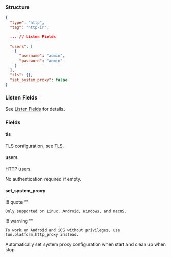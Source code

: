 ### Structure

```json
{
  "type": "http",
  "tag": "http-in",
  
  ... // Listen Fields
  
  "users": [
    {
      "username": "admin",
      "password": "admin"
    }
  ],
  "tls": {},
  "set_system_proxy": false
}
```

### Listen Fields

See [Listen Fields](/configuration/shared/listen) for details.

### Fields

#### tls

TLS configuration, see [TLS](/configuration/shared/tls/#inbound).

#### users

HTTP users.

No authentication required if empty.

#### set_system_proxy

!!! quote ""

    Only supported on Linux, Android, Windows, and macOS.

!!! warning ""

    To work on Android and iOS without privileges, use tun.platform.http_proxy instead.

Automatically set system proxy configuration when start and clean up when stop.
